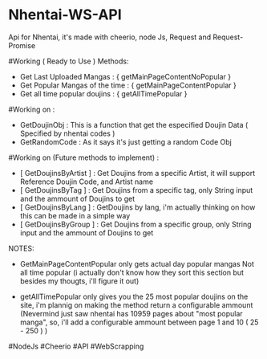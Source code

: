 # Nhentai-WS-API

Api for Nhentai, it's made with cheerio, node Js, Request and Request-Promise 

#Working ( Ready to Use ) Methods:

- Get Last Uploaded Mangas : { getMainPageContentNoPopular }
- Get Popular Mangas of the time : { getMainPageContentPopular }
- Get all time popular doujins : { getAllTimePopular } 

#Working on : 

- GetDoujinObj : This is a function that get the especified Doujin Data ( Specified by nhentai codes )
- GetRandomCode : As it says it's just getting a random Code Obj

#Working on (Future methods to implement) :

- [ GetDoujinsByArtist ] : Get Doujins from a specific Artist, it will support Reference Doujin Code, and Artist name
- [ GetDoujinsByTag ] : Get Doujins from a specific tag, only String input and the ammount of Doujins to get
- [ GetDoujinsByLang ] : GetDoujins by lang, i'm actually thinking on how this can be made in a simple way
- [ GetDoujinsByGroup ] : Get Doujins from a specific group, only String input and the ammount of Doujins to get


NOTES:
- GetMainPageContentPopular only gets actual day popular mangas Not all time popular
(i actually don't know how they sort this section but besides my thougts, i'll figure it out)

- getAllTimePopular only gives you the 25 most popular doujins on the site, 
i'm plannig on making the method return a configurable ammount 
(Nevermind just saw nhentai has 10959 pages about "most popular manga", so, i'll add a configurable ammount between page 1 and 10 ( 25 - 250 ) )

#NodeJs #Cheerio #API #WebScrapping
